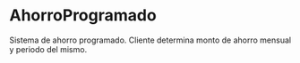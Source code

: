 # AhorroProgramado
Sistema de ahorro programado.  Cliente determina monto de ahorro mensual y periodo del mismo.

